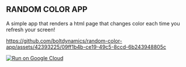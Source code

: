 ## RANDOM COLOR APP

A simple app that renders a html page that changes color each time you refresh your screen!

https://github.com/boltdynamics/random-color-app/assets/42393225/09ff1b4b-ce19-49c5-8ccd-6b243948805c

[![Run on Google Cloud](https://deploy.cloud.run/button.svg)](https://deploy.cloud.run)
